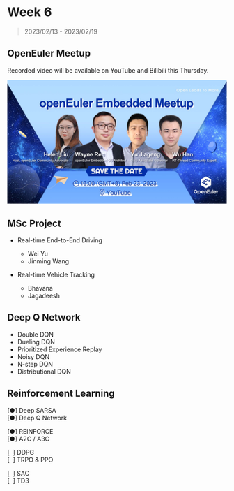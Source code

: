 # Week 6

> 2023/02/13 - 2023/02/19

## OpenEuler Meetup

Recorded video will be available on YouTube and Bilibili this Thursday.

![](imgs/open-euler.png)

## MSc Project

- Real-time End-to-End Driving
    - Wei Yu
    - Jinming Wang
 
- Real-time Vehicle Tracking
    - Bhavana
    - Jagadeesh

## Deep Q Network

- Double DQN
- Dueling DQN
- Prioritized Experience Replay
- Noisy DQN
- N-step DQN
- Distributional DQN

## Reinforcement Learning

[●] Deep SARSA  
[●] Deep Q Network  

[●] REINFORCE  
[●] A2C / A3C  

[&nbsp; ] DDPG  
[&nbsp; ] TRPO & PPO  

[&nbsp; ] SAC  
[&nbsp; ] TD3  
